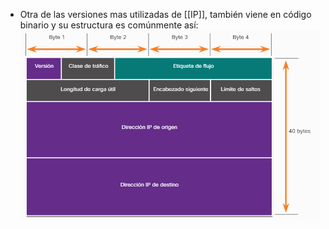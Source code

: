 - Otra de las versiones mas utilizadas de [[IP]], también viene en código binario y su estructura es comúnmente así:
  ![image.png](../assets/image_1697320096114_0.png)